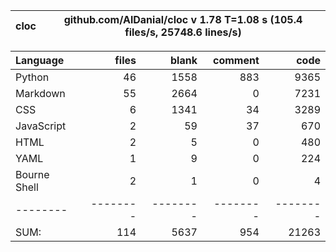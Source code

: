 cloc|github.com/AlDanial/cloc v 1.78  T=1.08 s (105.4 files/s, 25748.6 lines/s)
--- | ---

Language|files|blank|comment|code
:-------|-------:|-------:|-------:|-------:
Python|46|1558|883|9365
Markdown|55|2664|0|7231
CSS|6|1341|34|3289
JavaScript|2|59|37|670
HTML|2|5|0|480
YAML|1|9|0|224
Bourne Shell|2|1|0|4
--------|--------|--------|--------|--------
SUM:|114|5637|954|21263
